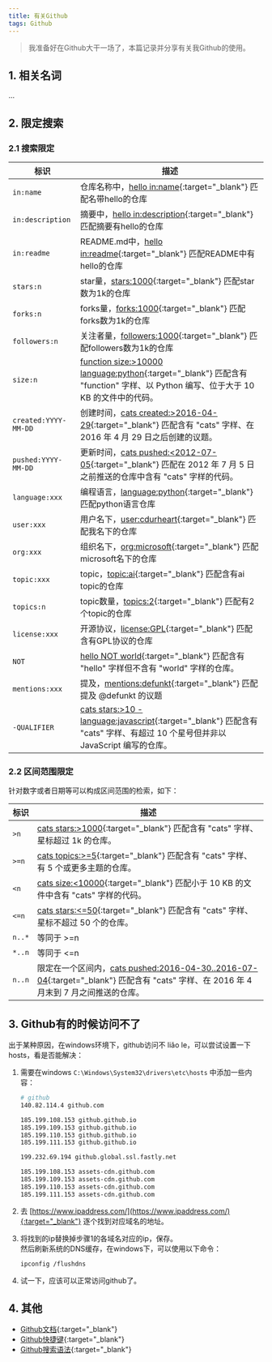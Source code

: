 ```yaml
---
title: 有关Github
tags: Github
---
```


> 我准备好在Github大干一场了，本篇记录并分享有关我Github的使用。

<!--more-->
## 1. 相关名词
...
## 2. 限定搜索
### 2.1 搜索限定

| 标识    | 描述        |
| ----------- | ----------- |
| `in:name`   | 仓库名称中，[hello in:name](https://github.com/search?q=hello+in%3Aname){:target="_blank"} 匹配名带hello的仓库 |
| `in:description`  | 摘要中，[hello in:description](https://github.com/search?q=hello+in%3Adescription){:target="_blank"} 匹配摘要有hello的仓库  |
| `in:readme`   | README.md中，[hello in:readme](https://github.com/search?q=hello+in%3Areadme){:target="_blank"} 匹配README中有hello的仓库  |
| `stars:n`   | star量，[stars:1000](https://github.com/search?q=stars%3A1000){:target="_blank"} 匹配star数为1k的仓库 |
| `forks:n`  | forks量，[forks:1000](https://github.com/search?q=forks%3A1000){:target="_blank"} 匹配forks数为1k的仓库 |
| `followers:n`   | 关注者量，[followers:1000](https://github.com/search?q=followers%3A1000){:target="_blank"} 匹配followers数为1k的仓库 |
| `size:n`  | [function size:>10000 language:python](https://github.com/search?q=function+size%3A%3E10000+language%3Apython&type=Code){:target="_blank"} 匹配含有 "function" 字样、以 Python 编写、位于大于 10 KB 的文件中的代码。 |
| `created:YYYY-MM-DD`   | 创建时间，[cats created:>2016-04-29](https://github.com/search?utf8=%E2%9C%93&q=cats+created%3A%3E2016-04-29&type=Issues){:target="_blank"} 匹配含有 "cats" 字样、在 2016 年 4 月 29 日之后创建的议题。 |
| `pushed:YYYY-MM-DD`   | 更新时间，[cats pushed:<2012-07-05](https://github.com/search?q=cats+pushed%3A%3C2012-07-05&type=Code&utf8=%E2%9C%93){:target="_blank"} 匹配在 2012 年 7 月 5 日之前推送的仓库中含有 "cats" 字样的代码。 |
| `language:xxx`   | 编程语言，[language:python](https://github.com/search?q=language%3Apython){:target="_blank"} 匹配python语言仓库 |
| `user:xxx`   | 用户名下，[user:cdurheart](https://github.com/search?q=user%3Acdurheart&type=repositories){:target="_blank"} 匹配我名下的仓库 |
| `org:xxx`   | 组织名下，[org:microsoft](https://github.com/search?q=org%3Amicrosoft&type=repositories){:target="_blank"} 匹配microsoft名下的仓库 |
| `topic:xxx`  | topic，[topic:ai](https://github.com/search?q=topic%3Aai){:target="_blank"} 匹配含有ai topic的仓库 |
| `topics:n`   | topic数量，[topics:2](https://github.com/search?q=topics%3A2){:target="_blank"} 匹配有2个topic的仓库 |
| `license:xxx`   | 开源协议，[license:GPL](https://github.com/search?q=license%3AGPL){:target="_blank"} 匹配含有GPL协议的仓库 |
| `NOT` | [hello NOT world](https://github.com/search?q=hello+NOT+world&type=Repositories){:target="_blank"} 匹配含有 "hello" 字样但不含有 "world" 字样的仓库。 |
| `mentions:xxx` | 提及，[mentions:defunkt](https://github.com/search?q=mentions%3Adefunkt&type=Issues){:target="_blank"} 匹配提及 @defunkt 的议题 |
| `-QUALIFIER` | [cats stars:>10 -language:javascript](https://github.com/search?q=cats+stars%3A%3E10+-language%3Ajavascript&type=Repositories){:target="_blank"} 匹配含有 "cats" 字样、有超过 10 个星号但并非以 JavaScript 编写的仓库。 |

### 2.2 区间范围限定
针对数字或者日期等可以构成区间范围的检索，如下：

| 标识    | 描述        |
| ----------- | ----------- |
| `>n`      | [cats stars:>1000](https://github.com/search?utf8=%E2%9C%93&q=cats+stars%3A%3E1000&type=Repositories){:target="_blank"} 匹配含有 "cats" 字样、星标超过 1k 的仓库。 |
| `>=n`   | [cats topics:>=5](https://github.com/search?utf8=%E2%9C%93&q=cats+topics%3A%3E%3D5&type=Repositories){:target="_blank"} 匹配含有 "cats" 字样、有 5 个或更多主题的仓库。 |
| `<n`   | [cats size:<10000](https://github.com/search?utf8=%E2%9C%93&q=cats+size%3A%3C10000&type=Code){:target="_blank"} 匹配小于 10 KB 的文件中含有 "cats" 字样的代码。 |
| `<=n`   | [cats stars:<=50](https://github.com/search?utf8=%E2%9C%93&q=cats+stars%3A%3C%3D50&type=Repositories){:target="_blank"} 匹配含有 "cats" 字样、星标不超过 50 个的仓库。 |
| `n..*` | 等同于 >=n |
| `*..n` | 等同于 <=n |
| `n..n` | 限定在一个区间内，[cats pushed:2016-04-30..2016-07-04](https://github.com/search?utf8=%E2%9C%93&q=cats+pushed%3A2016-04-30..2016-07-04&type=Repositories){:target="_blank"} 匹配含有 "cats" 字样、在 2016 年 4 月末到 7 月之间推送的仓库。 |

## 3. Github有的时候访问不了
出于某种原因，在windows环境下，github访问不 liǎo le，可以尝试设置一下hosts，看是否能解决：

1. 需要在windows `C:\Windows\System32\drivers\etc\hosts` 中添加一些内容：

    ``` bash
    # github
    140.82.114.4 github.com

    185.199.108.153 github.github.io
    185.199.109.153 github.github.io
    185.199.110.153 github.github.io
    185.199.111.153 github.github.io

    199.232.69.194 github.global.ssl.fastly.net

    185.199.108.153 assets-cdn.github.com
    185.199.109.153 assets-cdn.github.com
    185.199.110.153 assets-cdn.github.com
    185.199.111.153 assets-cdn.github.com
    ```

2. 去 [https://www.ipaddress.com/](https://www.ipaddress.com/){:target="_blank"} 逐个找到对应域名的地址。
3. 将找到的ip替换掉步骤1的各域名对应的ip，保存。<br/>然后刷新系统的DNS缓存，在windows下，可以使用以下命令：

    ``` bash
    ipconfig /flushdns
    ```
4. 试一下，应该可以正常访问github了。

## 4. 其他
- [Github文档](https://docs.github.com/cn/get-started){:target="_blank"}
- [Github快捷键](https://docs.github.com/cn/get-started/using-github/keyboard-shortcuts){:target="_blank"}
- [Github搜索语法](https://docs.github.com/cn/search-github/getting-started-with-searching-on-github/understanding-the-search-syntax){:target="_blank"}
